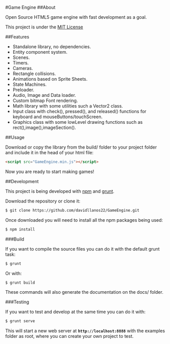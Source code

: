 #Game Engine
##About

Open Source HTML5 game engine with fast development as a goal.

This project is under the [MIT License](http://opensource.org/licenses/mit-license.php)

##Features
* Standalone library, no dependencies.
* Entity component system.
* Scenes.
* Timers.
* Cameras.
* Rectangle collisions.
* Animations based on Sprite Sheets.
* State Machines.
* Preloader.
* Audio, Image and Data loader.
* Custom bitmap Font rendering.
* Math library with some utilities such a Vector2 class.
* Input class with check(), pressed(), and released() functions for keyboard and mouseButtons/touchScreen.
* Graphics class with some lowLevel drawing functions such as rect(),image(),imageSection().

##Usage

Download or copy the library from the build/ folder to your project folder and include it in the head of your html file:

```html
<script src="GameEngine.min.js"></script>
```
Now you are ready to start making games!

##Development

This project is being developed with [npm](https://www.npmjs.com/) and [grunt](http://gruntjs.com/).

Download the repository or clone it:

```bash
$ git clone https://github.com/davidllanos22/GameEngine.git
```
Once downloaded you will need to install all the npm packages being used:


```bash
$ npm install
```

###Build

If you want to compile the source files you can do it with the default grunt task:


```bash
$ grunt
```

Or with:

```bash
$ grunt build
```

These commands will also generate the documentation on the docs/ folder.



###Testing

If you want to test and develop at the same time you can do it with:

```bash
$ grunt serve
```

This will start a new web server at **`http://localhost:8888`** with the examples folder as root, where you can create your own project to test.

